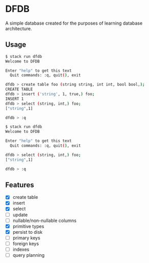 # DFDB

A simple database created for the purposes of learning database architecture.

## Usage

```bash
$ stack run dfdb
Welcome to DFDB

Enter "help" to get this text
  Quit commands: :q, quit(), exit

dfdb > create table foo (string string, int int, bool bool,);
CREATE TABLE
dfdb > insert ('string', 1, true,) foo;
INSERT 1
dfdb > select (string, int,) foo;
["string",1]

dfdb > :q

$ stack run dfdb
Welcome to DFDB

Enter "help" to get this text
  Quit commands: :q, quit(), exit

dfdb > select (string, int,) foo;
["string",1]

dfdb > :q
```

## Features

- [x] create table
- [x] insert
- [x] select
- [ ] update
- [ ] nullable/non-nullable columns
- [x] primitive types
- [x] persist to disk
- [ ] primary keys
- [ ] foreign keys
- [ ] indexes
- [ ] query planning
